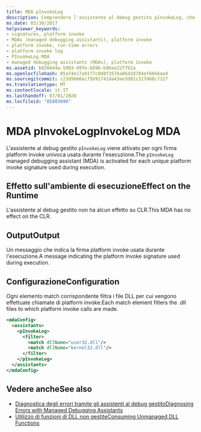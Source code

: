 ```yaml
---
title: MDA pInvokeLog
description: Comprendere l'assistente al debug gestito pInvokeLog, che viene attivato per ogni firma platform invoke univoca utilizzata durante l'esecuzione in .NET.
ms.date: 03/30/2017
helpviewer_keywords:
- signatures, platform invoke
- MDAs (managed debugging assistants), platform invoke
- platform invoke, run-time errors
- platform invoke log
- PInvokeLog MDA
- managed debugging assistants (MDAs), platform invoke
ms.assetid: b830444a-5003-49fe-b89b-b8bee22f7b1a
ms.openlocfilehash: 05af4e17a91f7c0d8f3576a86d3d784ef6666aed
ms.sourcegitcommit: c23d9666ec75b91741da43ee3d91c317d68c7327
ms.translationtype: MT
ms.contentlocale: it-IT
ms.lasthandoff: 07/01/2020
ms.locfileid: "85803690"
---
```

# <a name="pinvokelog-mda"></a><span data-ttu-id="a644e-103">MDA pInvokeLog</span><span class="sxs-lookup"><span data-stu-id="a644e-103">pInvokeLog MDA</span></span>
<span data-ttu-id="a644e-104">L'assistente al debug gestito `pInvokeLog` viene attivato per ogni firma platform invoke univoca usata durante l'esecuzione.</span><span class="sxs-lookup"><span data-stu-id="a644e-104">The `pInvokeLog` managed debugging assistant (MDA) is activated for each unique platform invoke signature used during execution.</span></span>  
  
## <a name="effect-on-the-runtime"></a><span data-ttu-id="a644e-105">Effetto sull'ambiente di esecuzione</span><span class="sxs-lookup"><span data-stu-id="a644e-105">Effect on the Runtime</span></span>  
 <span data-ttu-id="a644e-106">L'assistente al debug gestito non ha alcun effetto su CLR.</span><span class="sxs-lookup"><span data-stu-id="a644e-106">This MDA has no effect on the CLR.</span></span>  
  
## <a name="output"></a><span data-ttu-id="a644e-107">Output</span><span class="sxs-lookup"><span data-stu-id="a644e-107">Output</span></span>  
 <span data-ttu-id="a644e-108">Un messaggio che indica la firma platform invoke usata durante l'esecuzione.</span><span class="sxs-lookup"><span data-stu-id="a644e-108">A message indicating the platform invoke signature used during execution.</span></span>  
  
## <a name="configuration"></a><span data-ttu-id="a644e-109">Configurazione</span><span class="sxs-lookup"><span data-stu-id="a644e-109">Configuration</span></span>  
 <span data-ttu-id="a644e-110">Ogni elemento match corrispondente filtra i file DLL per cui vengono effettuate chiamate di platform invoke.</span><span class="sxs-lookup"><span data-stu-id="a644e-110">Each match element filters the .dll files to which platform invoke calls are made.</span></span>  
  
```xml  
<mdaConfig>  
  <assistants>  
    <pInvokeLog>  
      <filter>  
        <match dllName="user32.dll"/>  
        <match dllName="kernel32.dll"/>  
      </filter>  
    </pInvokeLog>  
  </assistants>  
</mdaConfig>  
```  
  
## <a name="see-also"></a><span data-ttu-id="a644e-111">Vedere anche</span><span class="sxs-lookup"><span data-stu-id="a644e-111">See also</span></span>

- [<span data-ttu-id="a644e-112">Diagnostica degli errori tramite gli assistenti al debug gestito</span><span class="sxs-lookup"><span data-stu-id="a644e-112">Diagnosing Errors with Managed Debugging Assistants</span></span>](diagnosing-errors-with-managed-debugging-assistants.md)
- [<span data-ttu-id="a644e-113">Utilizzo di funzioni di DLL non gestite</span><span class="sxs-lookup"><span data-stu-id="a644e-113">Consuming Unmanaged DLL Functions</span></span>](../interop/consuming-unmanaged-dll-functions.md)
